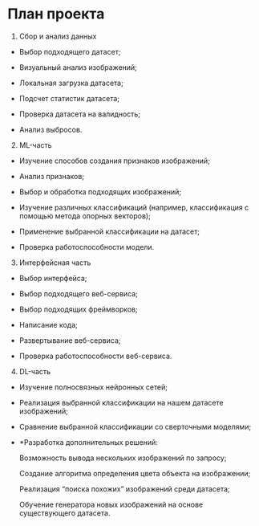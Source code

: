 # План проекта

1. Сбор и анализ данных
    
- Выбор подходящего датасет; 
    
- Визуальный анализ изображений;
    
- Локальная загрузка датасета; 
    
- Подсчет статистик датасета; 
    
- Проверка датасета на валидность; 
    
- Анализ выбросов. 
    

2. ML-часть

- Изучение способов создания признаков изображений; 
    
- Анализ признаков; 
    
- Выбор и обработка подходящих изображений; 
    
- Изучение различных классификаций (например, классификация с помощью метода опорных векторов);
    
- Применение выбранной классификации на датасет; 
    
- Проверка работоспособности модели.
    

3. Интерфейсная часть

- Выбор интерфейса;
    
- Выбор подходящего веб-сервиса;
    
- Выбор подходящих фреймворков;
    
- Написание кода; 
    
- Развертывание веб-сервиса; 
    
- Проверка работоспособности веб-сервиса.
    

4. DL-часть

- Изучение полносвязных нейронных сетей; 
    
- Реализация выбранной классификации на нашем датасете изображений; 
    
- Сравнение выбранной классификации со сверточными моделями;
    
- *Разработка дополнительных решений:
    
	Возможность вывода нескольких изображений по запросу; 

	Создание алгоритма определения цвета объекта на изображении;

	Реализация “поиска похожих” изображений среди датасета; 

	Обучение генератора новых изображений на основе существующего датасета.
